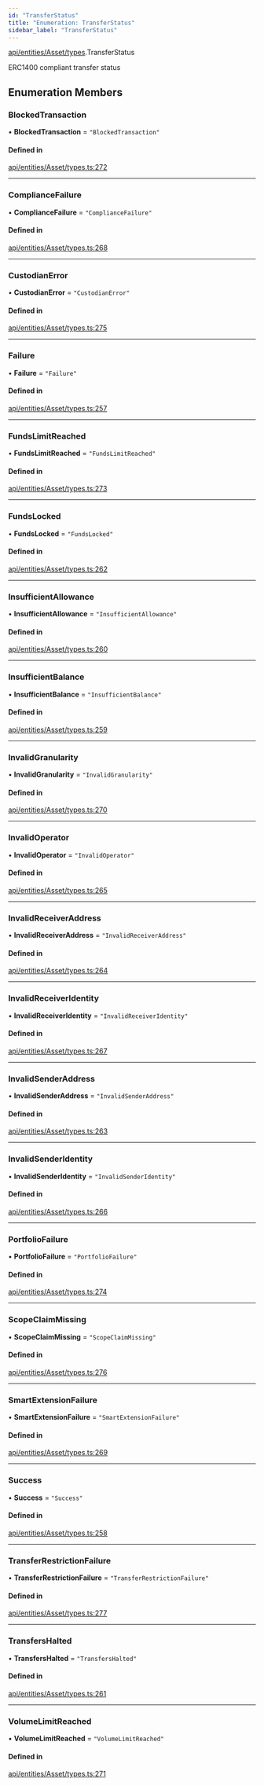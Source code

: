 ```yaml
---
id: "TransferStatus"
title: "Enumeration: TransferStatus"
sidebar_label: "TransferStatus"
---
```


[api/entities/Asset/types](../../../../../../modules/API/Entities/Asset/Types/Types.md).TransferStatus

ERC1400 compliant transfer status

## Enumeration Members

### BlockedTransaction

• **BlockedTransaction** = ``"BlockedTransaction"``

#### Defined in

[api/entities/Asset/types.ts:272](https://github.com/PolymeshAssociation/polymesh-sdk/blob/fbf6882d0/src/api/entities/Asset/types.ts#L272)

___

### ComplianceFailure

• **ComplianceFailure** = ``"ComplianceFailure"``

#### Defined in

[api/entities/Asset/types.ts:268](https://github.com/PolymeshAssociation/polymesh-sdk/blob/fbf6882d0/src/api/entities/Asset/types.ts#L268)

___

### CustodianError

• **CustodianError** = ``"CustodianError"``

#### Defined in

[api/entities/Asset/types.ts:275](https://github.com/PolymeshAssociation/polymesh-sdk/blob/fbf6882d0/src/api/entities/Asset/types.ts#L275)

___

### Failure

• **Failure** = ``"Failure"``

#### Defined in

[api/entities/Asset/types.ts:257](https://github.com/PolymeshAssociation/polymesh-sdk/blob/fbf6882d0/src/api/entities/Asset/types.ts#L257)

___

### FundsLimitReached

• **FundsLimitReached** = ``"FundsLimitReached"``

#### Defined in

[api/entities/Asset/types.ts:273](https://github.com/PolymeshAssociation/polymesh-sdk/blob/fbf6882d0/src/api/entities/Asset/types.ts#L273)

___

### FundsLocked

• **FundsLocked** = ``"FundsLocked"``

#### Defined in

[api/entities/Asset/types.ts:262](https://github.com/PolymeshAssociation/polymesh-sdk/blob/fbf6882d0/src/api/entities/Asset/types.ts#L262)

___

### InsufficientAllowance

• **InsufficientAllowance** = ``"InsufficientAllowance"``

#### Defined in

[api/entities/Asset/types.ts:260](https://github.com/PolymeshAssociation/polymesh-sdk/blob/fbf6882d0/src/api/entities/Asset/types.ts#L260)

___

### InsufficientBalance

• **InsufficientBalance** = ``"InsufficientBalance"``

#### Defined in

[api/entities/Asset/types.ts:259](https://github.com/PolymeshAssociation/polymesh-sdk/blob/fbf6882d0/src/api/entities/Asset/types.ts#L259)

___

### InvalidGranularity

• **InvalidGranularity** = ``"InvalidGranularity"``

#### Defined in

[api/entities/Asset/types.ts:270](https://github.com/PolymeshAssociation/polymesh-sdk/blob/fbf6882d0/src/api/entities/Asset/types.ts#L270)

___

### InvalidOperator

• **InvalidOperator** = ``"InvalidOperator"``

#### Defined in

[api/entities/Asset/types.ts:265](https://github.com/PolymeshAssociation/polymesh-sdk/blob/fbf6882d0/src/api/entities/Asset/types.ts#L265)

___

### InvalidReceiverAddress

• **InvalidReceiverAddress** = ``"InvalidReceiverAddress"``

#### Defined in

[api/entities/Asset/types.ts:264](https://github.com/PolymeshAssociation/polymesh-sdk/blob/fbf6882d0/src/api/entities/Asset/types.ts#L264)

___

### InvalidReceiverIdentity

• **InvalidReceiverIdentity** = ``"InvalidReceiverIdentity"``

#### Defined in

[api/entities/Asset/types.ts:267](https://github.com/PolymeshAssociation/polymesh-sdk/blob/fbf6882d0/src/api/entities/Asset/types.ts#L267)

___

### InvalidSenderAddress

• **InvalidSenderAddress** = ``"InvalidSenderAddress"``

#### Defined in

[api/entities/Asset/types.ts:263](https://github.com/PolymeshAssociation/polymesh-sdk/blob/fbf6882d0/src/api/entities/Asset/types.ts#L263)

___

### InvalidSenderIdentity

• **InvalidSenderIdentity** = ``"InvalidSenderIdentity"``

#### Defined in

[api/entities/Asset/types.ts:266](https://github.com/PolymeshAssociation/polymesh-sdk/blob/fbf6882d0/src/api/entities/Asset/types.ts#L266)

___

### PortfolioFailure

• **PortfolioFailure** = ``"PortfolioFailure"``

#### Defined in

[api/entities/Asset/types.ts:274](https://github.com/PolymeshAssociation/polymesh-sdk/blob/fbf6882d0/src/api/entities/Asset/types.ts#L274)

___

### ScopeClaimMissing

• **ScopeClaimMissing** = ``"ScopeClaimMissing"``

#### Defined in

[api/entities/Asset/types.ts:276](https://github.com/PolymeshAssociation/polymesh-sdk/blob/fbf6882d0/src/api/entities/Asset/types.ts#L276)

___

### SmartExtensionFailure

• **SmartExtensionFailure** = ``"SmartExtensionFailure"``

#### Defined in

[api/entities/Asset/types.ts:269](https://github.com/PolymeshAssociation/polymesh-sdk/blob/fbf6882d0/src/api/entities/Asset/types.ts#L269)

___

### Success

• **Success** = ``"Success"``

#### Defined in

[api/entities/Asset/types.ts:258](https://github.com/PolymeshAssociation/polymesh-sdk/blob/fbf6882d0/src/api/entities/Asset/types.ts#L258)

___

### TransferRestrictionFailure

• **TransferRestrictionFailure** = ``"TransferRestrictionFailure"``

#### Defined in

[api/entities/Asset/types.ts:277](https://github.com/PolymeshAssociation/polymesh-sdk/blob/fbf6882d0/src/api/entities/Asset/types.ts#L277)

___

### TransfersHalted

• **TransfersHalted** = ``"TransfersHalted"``

#### Defined in

[api/entities/Asset/types.ts:261](https://github.com/PolymeshAssociation/polymesh-sdk/blob/fbf6882d0/src/api/entities/Asset/types.ts#L261)

___

### VolumeLimitReached

• **VolumeLimitReached** = ``"VolumeLimitReached"``

#### Defined in

[api/entities/Asset/types.ts:271](https://github.com/PolymeshAssociation/polymesh-sdk/blob/fbf6882d0/src/api/entities/Asset/types.ts#L271)
